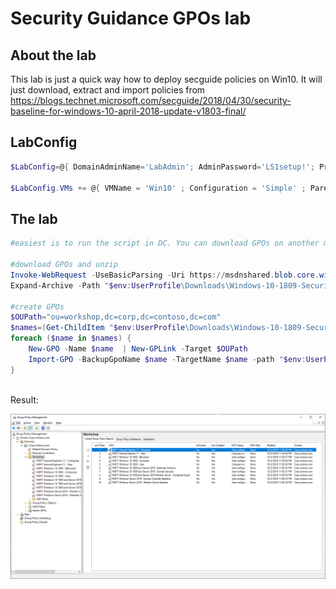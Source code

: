 # Security Guidance GPOs lab

## About the lab

This lab is just a quick way how to deploy secguide policies on Win10. It will just download, extract and import policies from https://blogs.technet.microsoft.com/secguide/2018/04/30/security-baseline-for-windows-10-april-2018-update-v1803-final/

## LabConfig

```PowerShell
$LabConfig=@{ DomainAdminName='LabAdmin'; AdminPassword='LS1setup!'; Prefix = 'WSLab-'; SwitchName = 'LabSwitch'; DCEdition='4'; DCVMProcessorCount=4 ; AdditionalNetworksConfig=@(); VMs=@(); Internet=$true}

$LabConfig.VMs += @{ VMName = 'Win10' ; Configuration = 'Simple' ; ParentVHD = 'Win10_G2.vhdx'  ; MemoryStartupBytes= 1GB ; AddToolsVHD=$True ; DisableWCF=$True }

```

## The lab

```PowerShell
#easiest is to run the script in DC. You can download GPOs on another machine and just file copy into dc Downloads

#download GPOs and unzip
Invoke-WebRequest -UseBasicParsing -Uri https://msdnshared.blob.core.windows.net/media/2018/11/Windows-10-1809-Security-Baseline-FINAL.zip -OutFile "$env:UserProfile\Downloads\Windows-10-1809-Security-Baseline-FINAL.zip"
Expand-Archive -Path "$env:UserProfile\Downloads\Windows-10-1809-Security-Baseline-FINAL.zip" -DestinationPath "$env:UserProfile\Downloads\Windows-10-1809-Security-Baseline-FINAL"

#create GPOs
$OUPath="ou=workshop,dc=corp,dc=contoso,dc=com"
$names=(Get-ChildItem "$env:UserProfile\Downloads\Windows-10-1809-Security-Baseline-FINAL\GP Reports").BaseName
foreach ($name in $names) {
    New-GPO -Name $name  | New-GPLink -Target $OUPath
    Import-GPO -BackupGpoName $name -TargetName $name -path "$env:UserProfile\Downloads\Windows-10-1809-Security-Baseline-FINAL\GPOs"
}
 
```

Result:

![](/Scenarios/SecGuide%20GPOs/screenshots/GPOs.png)

